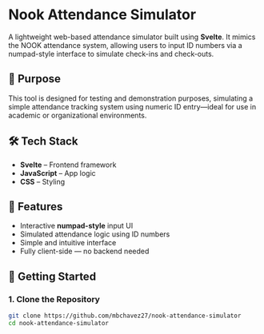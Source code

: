 # Nook Attendance Simulator

A lightweight web-based attendance simulator built using **Svelte**. It mimics the NOOK attendance system, allowing users to input ID numbers via a numpad-style interface to simulate check-ins and check-outs.

## 🎯 Purpose

This tool is designed for testing and demonstration purposes, simulating a simple attendance tracking system using numeric ID entry—ideal for use in academic or organizational environments.

## 🛠️ Tech Stack

- **Svelte** – Frontend framework
- **JavaScript** – App logic
- **CSS** – Styling

## 📸 Features

- Interactive **numpad-style** input UI
- Simulated attendance logic using ID numbers
- Simple and intuitive interface
- Fully client-side — no backend needed

## 🚀 Getting Started

### 1. Clone the Repository

```bash
git clone https://github.com/mbchavez27/nook-attendance-simulator
cd nook-attendance-simulator
```

